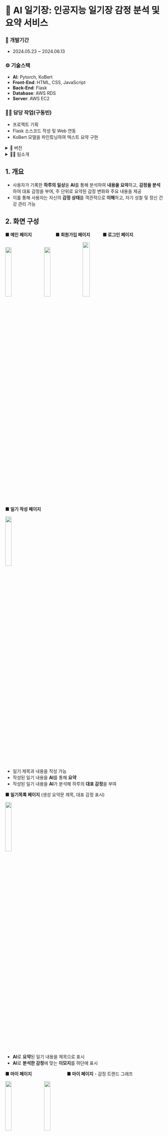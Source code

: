 # 📓 AI 일기장: 인공지능 일기장 감정 분석 및 요약 서비스

### 📅 개발기간
- 2024.05.23 ~ 2024.06.13

### ⚙️ 기술스택
- **AI**: Pytorch, KoBert
- **Front-End**: HTML, CSS, JavaScript
- **Back-End**: Flask
- **Database**: AWS RDS
- **Server**: AWS EC2

### 👨‍💼 담당 작업(구동빈)
- 프로젝트 기획
- Flask 소스코드 작성 및 Web 연동
- KoBert 모델을 파인튜닝하여 텍스트 요약 구현

<details>
<summary>🌳 버전</summary>

- Python 3.9.18
- Flask 3.0.2
- torch==2.0.1
- transformers==4.32.1
- tokenizers==0.13.3
- lightning==2.0.8
</details>

<details>
<summary>👨‍💼 팀소개</summary>
  
- 👨‍💼구동빈
  - 기획, Web과 Flask 서버 연동, 일기 내용 생성요약 AI 구현
- 👨‍💼김현종
  - 감정 분류 AI 구현
- 👨‍💼박종관
  - 프론트엔드, Web, Flask 서버 연동 
</details>

## 1. 개요
- 사용자가 기록한 **하루의 일상**을 **AI**를 통해 분석하여 **내용을 요악**하고, **감정을 분석**하여 대표 감정을 부여, 주 단위로 요약된 감정 변화와 주요 내용을 제공
- 이를 통해 사용자는 자신의 **감정 상태**를 객관적으로 **이해**하고, 자기 성찰 및 정신 건강 관리 가능

## 2. 화면 구성
**■ 메인 페이지** &emsp; &emsp; &emsp; &emsp;  **■ 회원가입 페이지**  &emsp; &emsp;  **■ 로그인 페이지**

<img src="https://github.com/9dongb/AI_diary/assets/106071689/04e4b9d3-e239-4637-80b0-15669d5cea0b" width="20%" height="20%"/>
&emsp;
<img src="https://github.com/9dongb/AI_diary/assets/106071689/cd46380d-b13a-478e-b437-422203cf9e71" width="20%" height="20%"/>
&emsp;
<img src="https://github.com/9dongb/AI_diary/assets/106071689/6999c77c-c1cf-4bb5-897b-0c6833c10db3" width="21%" height="21%"/>

**■ 일기 작성 페이지**

<img src="https://github.com/user-attachments/assets/c4475823-e7bb-4a9f-b44c-d18cc644beb4" width="20%" height="20%"/>

- 일기 제목과 내용을 작성 가능
- 작성된 일기 내용을 **AI**를 통해 **요약**
- 작성된 일기 내용을 **AI**가 분석해 하루의 **대표 감정**을 부여

**■ 일기목록 페이지** (생성 요약문 제목, 대표 감정 표시)

<img src="https://github.com/9dongb/AI_diary/assets/106071689/538b57e5-9165-4175-b6bb-0b982b45595e" width="20%" height="20%"/>

- **AI**로 **요약**된 일기 내용을 제목으로 표시
- **AI**로 **분석한 감정**에 맞는 **이모지**를 하단에 표시

**■ 마이 페이지**  &emsp; &emsp; &emsp; &emsp; &emsp; &emsp; **■ 마이 페이지** - 감정 트렌드 그래프

<img src="https://github.com/9dongb/AI_diary/assets/106071689/f8c00b30-b52d-46d2-8ba1-fe29351ad596" width="20%" height="20%"/>
&emsp;
<img src="https://github.com/9dongb/AI_diary/assets/106071689/b6f9b02e-dcd4-46e1-a3bf-d9339153ff03" width="20%" height="20%"/>




